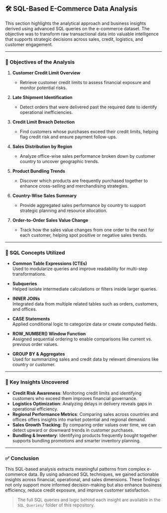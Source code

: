 
## 🛠️ SQL-Based E-Commerce Data Analysis

This section highlights the analytical approach and business insights derived using advanced SQL queries on the e-commerce dataset. The objective was to transform raw transactional data into valuable intelligence that supports strategic decisions across sales, credit, logistics, and customer engagement.

---

### 🎯 Objectives of the Analysis

1. **Customer Credit Limit Overview**  
   - Retrieve customer credit limits to assess financial exposure and monitor potential risks.

2. **Late Shipment Identification**  
   - Detect orders that were delivered past the required date to identify operational inefficiencies.

3. **Credit Limit Breach Detection**  
   - Find customers whose purchases exceed their credit limits, helping flag credit risk and ensure payment follow-ups.

4. **Sales Distribution by Region**  
   - Analyze office-wise sales performance broken down by customer country to uncover geographic trends.

5. **Product Bundling Trends**  
   - Discover which products are frequently purchased together to enhance cross-selling and merchandising strategies.

6. **Country-Wise Sales Summary**  
   - Provide aggregated sales performance by country to support strategic planning and resource allocation.

7. **Order-to-Order Sales Value Change**  
   - Track how the sales value changes from one order to the next for each customer, helping spot positive or negative sales trends.

---

### 🧠 SQL Concepts Utilized

- **Common Table Expressions (CTEs)**  
  Used to modularize queries and improve readability for multi-step transformations.

- **Subqueries**  
  Helped isolate intermediate calculations or filters inside larger queries.

- **INNER JOINs**  
  Integrated data from multiple related tables such as orders, customers, and offices.

- **CASE Statements**  
  Applied conditional logic to categorize data or create computed fields.

- **ROW_NUMBER() Window Function**  
  Assigned sequential ordering to enable comparisons like current vs. previous order values.

- **GROUP BY & Aggregates**  
  Used for summarizing sales and credit data by relevant dimensions like country or customer.

---

### 📌 Key Insights Uncovered

- **Credit Risk Awareness**: Monitoring credit limits and identifying customers who exceed them improves financial governance.
- **Logistics Optimization**: Analyzing delays in delivery reveals gaps in operational efficiency.
- **Regional Performance Metrics**: Comparing sales across countries and offices offers insights into market potential and regional demand.
- **Sales Growth Tracking**: By comparing order values over time, we can detect upward or downward trends in customer purchases.
- **Bundling & Inventory**: Identifying products frequently bought together supports bundling promotions and smarter inventory planning.

---

### ✅ Conclusion

This SQL-based analysis extracts meaningful patterns from complex e-commerce data. By using advanced SQL techniques, we gained actionable insights across financial, operational, and sales dimensions. These findings not only support more informed decision-making but also enhance business efficiency, reduce credit exposure, and improve customer satisfaction.

> The full SQL queries and logic behind each insight are available in the `SQL_Queries/` folder of this repository.
